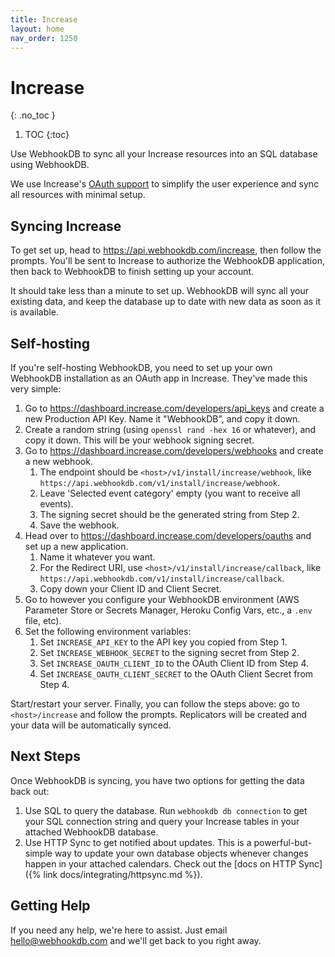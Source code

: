 ```yaml
---
title: Increase
layout: home
nav_order: 1250
---
```


# Increase
{: .no_toc }

1. TOC
{:toc}

Use WebhookDB to sync all your Increase resources into an SQL database using WebhookDB.

We use Increase's [OAuth support](https://increase.com/documentation/oauth) to simplify the user experience
and sync all resources with minimal setup.

## Syncing Increase

To get set up, head to <https://api.webhookdb.com/increase>,
then follow the prompts. You'll be sent to Increase to authorize the WebhookDB application,
then back to WebhookDB to finish setting up your account.

It should take less than a minute to set up. WebhookDB will sync all your existing data,
and keep the database up to date with new data as soon as it is available.

## Self-hosting

If you're self-hosting WebhookDB, you need to set up your own WebhookDB installation as an OAuth app in Increase.
They've made this very simple:

1. Go to <https://dashboard.increase.com/developers/api_keys> and create a new Production API Key.
   Name it "WebhookDB", and copy it down.
2. Create a random string (using `openssl rand -hex 16` or whatever), and copy it down.
   This will be your webhook signing secret.
3. Go to <https://dashboard.increase.com/developers/webhooks> and create a new webhook.
   1. The endpoint should be `<host>/v1/install/increase/webhook`, like `https://api.webhookdb.com/v1/install/increase/webhook`.
   2. Leave 'Selected event category' empty (you want to receive all events).
   3. The signing secret should be the generated string from Step 2.
   4. Save the webhook.
4. Head over to <https://dashboard.increase.com/developers/oauths> and set up a new application.
   1. Name it whatever you want.
   2. For the Redirect URI, use `<host>/v1/install/increase/callback`, like `https://api.webhookdb.com/v1/install/increase/callback`.
   3. Copy down your Client ID and Client Secret.
5. Go to however you configure your WebhookDB environment (AWS Parameter Store or Secrets Manager, Heroku Config Vars, etc.,
   a `.env` file, etc).
6. Set the following environment variables:
   1. Set `INCREASE_API_KEY` to the API key you copied from Step 1.
   2. Set `INCREASE_WEBHOOK_SECRET` to the signing secret from Step 2.
   3. Set `INCREASE_OAUTH_CLIENT_ID` to the OAuth Client ID from Step 4.
   4. Set `INCREASE_OAUTH_CLIENT_SECRET` to the OAuth Client Secret from Step 4.

Start/restart your server. Finally, you can follow the steps above: go to `<host>/increase`
and follow the prompts. Replicators will be created and your data will be automatically synced.

## Next Steps

Once WebhookDB is syncing, you have two options for getting the data back out:

1. Use SQL to query the database. Run `webhookdb db connection` to get your SQL connection string
   and query your Increase tables in your attached WebhookDB database.
2. Use HTTP Sync to get notified about updates.
   This is a powerful-but-simple way to update your own database objects
   whenever changes happen in your attached calendars.
   Check out the [docs on HTTP Sync]({% link docs/integrating/httpsync.md %}).

## Getting Help

If you need any help, we're here to assist. Just email [hello@webhookdb.com](mailto:hello@webhookdb.com)
and we'll get back to you right away.
